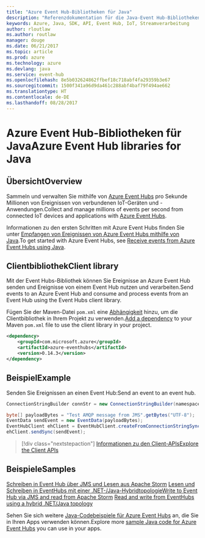```yaml
---
title: "Azure Event Hub-Bibliotheken für Java"
description: "Referenzdokumentation für die Java-Event Hub-Bibliotheken"
keywords: Azure, Java, SDK, API, Event Hub, IoT, Streamverarbeitung
author: rloutlaw
ms.author: routlaw
manager: douge
ms.date: 06/21/2017
ms.topic: article
ms.prod: azure
ms.technology: azure
ms.devlang: java
ms.service: event-hub
ms.openlocfilehash: 8e5b032624862ffbef18c718abf4fa29359b3e67
ms.sourcegitcommit: 1500f341a96d9da461c288abf4baf79f494ae662
ms.translationtype: HT
ms.contentlocale: de-DE
ms.lasthandoff: 08/28/2017
---
```

# <a name="azure-event-hub-libraries-for-java"></a><span data-ttu-id="df454-104">Azure Event Hub-Bibliotheken für Java</span><span class="sxs-lookup"><span data-stu-id="df454-104">Azure Event Hub libraries for Java</span></span>

## <a name="overview"></a><span data-ttu-id="df454-105">Übersicht</span><span class="sxs-lookup"><span data-stu-id="df454-105">Overview</span></span>

<span data-ttu-id="df454-106">Sammeln und verwalten Sie mithilfe von [Azure Event Hubs](/azure/event-hubs/event-hubs-what-is-event-hubs) pro Sekunde Millionen von Ereignissen von verbundenen IoT-Geräten und -Anwendungen.</span><span class="sxs-lookup"><span data-stu-id="df454-106">Collect and manage millions of events per second from connected IoT devices and applications with [Azure Event Hubs](/azure/event-hubs/event-hubs-what-is-event-hubs).</span></span>

<span data-ttu-id="df454-107">Informationen zu den ersten Schritten mit Azure Event Hubs finden Sie unter [Empfangen von Ereignissen von Azure Event Hubs mithilfe von Java](/azure/event-hubs/event-hubs-java-get-started-receive-eph).</span><span class="sxs-lookup"><span data-stu-id="df454-107">To get started with Azure Event Hubs, see [Receive events from Azure Event Hubs using Java](/azure/event-hubs/event-hubs-java-get-started-receive-eph).</span></span>


## <a name="client-library"></a><span data-ttu-id="df454-108">Clientbibliothek</span><span class="sxs-lookup"><span data-stu-id="df454-108">Client library</span></span>

<span data-ttu-id="df454-109">Mit der Event Hubs-Bibliothek können Sie Ereignisse an Azure Event Hub senden und Ereignisse von einem Event Hub nutzen und verarbeiten.</span><span class="sxs-lookup"><span data-stu-id="df454-109">Send events to an Azure Event Hub and consume and process events from an Event Hub using the Event Hubs client library.</span></span>

<span data-ttu-id="df454-110">Fügen Sie der Maven-Datei `pom.xml` eine [Abhängigkeit](https://maven.apache.org/guides/getting-started/index.html#How_do_I_use_external_dependencies) hinzu, um die Clientbibliothek in Ihrem Projekt zu verwenden.</span><span class="sxs-lookup"><span data-stu-id="df454-110">[Add a dependency](https://maven.apache.org/guides/getting-started/index.html#How_do_I_use_external_dependencies) to your Maven `pom.xml` file to use the client library in your project.</span></span>  

```XML
<dependency>
    <groupId>com.microsoft.azure</groupId>
    <artifactId>azure-eventhubs</artifactId>
    <version>0.14.3</version>
</dependency>
```   

## <a name="example"></a><span data-ttu-id="df454-111">Beispiel</span><span class="sxs-lookup"><span data-stu-id="df454-111">Example</span></span>

<span data-ttu-id="df454-112">Senden Sie Ereignissen an einen Event Hub:</span><span class="sxs-lookup"><span data-stu-id="df454-112">Send an event to an event hub.</span></span>

```java
ConnectionStringBuilder connStr = new ConnectionStringBuilder(namespaceName, eventHubName,sasKeyName, sasKey);

byte[] payloadBytes = "Test AMQP message from JMS".getBytes("UTF-8");
EventData sendEvent = new EventData(payloadBytes);
EventHubClient ehClient = EventHubClient.createFromConnectionStringSync(connStr.toString());
ehClient.sendSync(sendEvent);
```

> [!div class="nextstepaction"]
> [<span data-ttu-id="df454-113">Informationen zu den Client-APIs</span><span class="sxs-lookup"><span data-stu-id="df454-113">Explore the Client APIs</span></span>](/java/api/overview/azure/eventhub/clientlibrary)


## <a name="samples"></a><span data-ttu-id="df454-114">Beispiele</span><span class="sxs-lookup"><span data-stu-id="df454-114">Samples</span></span>

<span data-ttu-id="df454-115">[Schreiben in Event Hub über JMS und Lesen aus Apache Storm][1]
[Lesen und Schreiben in EventHubs mit einer .NET-/Java-Hybridtopologie][2]</span><span class="sxs-lookup"><span data-stu-id="df454-115">[Write to Event Hub via JMS and read from Apache Storm][1]
[Read and write from EventHubs using a hybrid .NET/Java topology][2]</span></span> 

[1]: https://github.com/Azure-Samples/event-hubs-java-storm-sender-jms-receiver
[2]: https://github.com/Azure-Samples/hdinsight-dotnet-java-storm-eventhub

<span data-ttu-id="df454-116">Sehen Sie sich weitere [Java-Codebeispiele für Azure Event Hubs](https://azure.microsoft.com/resources/samples/?platform=java&term=event) an, die Sie in Ihren Apps verwenden können.</span><span class="sxs-lookup"><span data-stu-id="df454-116">Explore more [sample Java code for Azure Event Hubs](https://azure.microsoft.com/resources/samples/?platform=java&term=event) you can use in your apps.</span></span>

